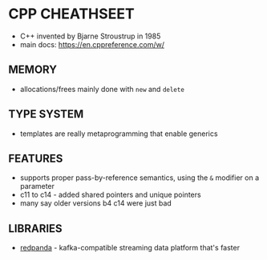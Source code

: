 # CPP CHEATHSEET
- C++ invented by Bjarne Stroustrup in 1985
- main docs: https://en.cppreference.com/w/

## MEMORY
- allocations/frees mainly done with `new` and `delete`

## TYPE SYSTEM
- templates are really metaprogramming that enable generics

## FEATURES
- supports proper pass-by-reference semantics, using the `&` modifier on a parameter
- c11 to c14 - added shared pointers and unique pointers
- many say older versions b4 c14 were just bad

## LIBRARIES
- [redpanda](https://redpanda.com/) - kafka-compatible streaming data platform that's faster

